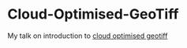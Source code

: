# Cloud-Optimised-GeoTiff
My talk on introduction to [cloud optimised geotiff](https://youtu.be/62OD60PfBUE)
